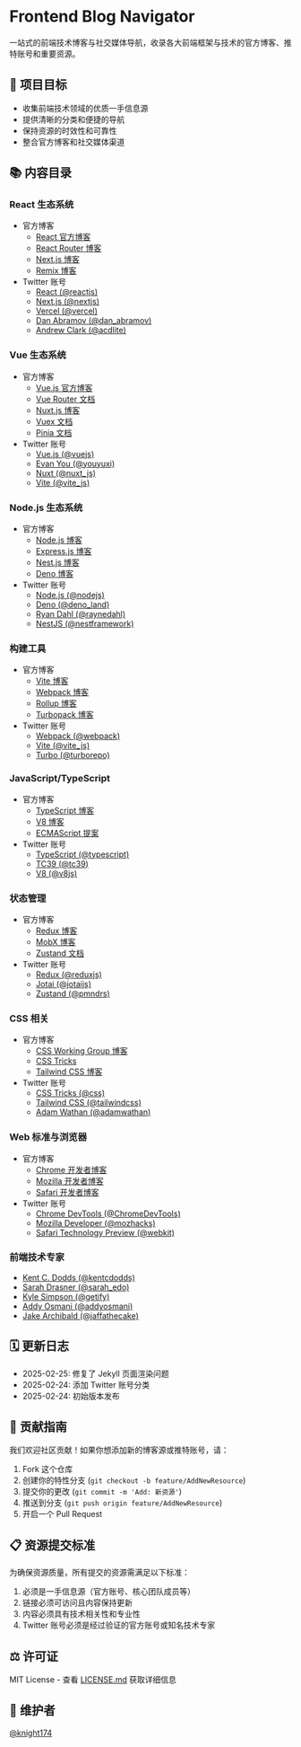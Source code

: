 # Frontend Blog Navigator

一站式的前端技术博客与社交媒体导航，收录各大前端框架与技术的官方博客、推特账号和重要资源。

## 🎯 项目目标

- 收集前端技术领域的优质一手信息源
- 提供清晰的分类和便捷的导航
- 保持资源的时效性和可靠性
- 整合官方博客和社交媒体渠道

## 📚 内容目录

### React 生态系统

- 官方博客
  - [React 官方博客](https://react.dev/blog)
  - [React Router 博客](https://remix.run/blog)
  - [Next.js 博客](https://nextjs.org/blog)
  - [Remix 博客](https://remix.run/blog)
- Twitter 账号
  - [React (@reactjs)](https://twitter.com/reactjs)
  - [Next.js (@nextjs)](https://twitter.com/nextjs)
  - [Vercel (@vercel)](https://twitter.com/vercel)
  - [Dan Abramov (@dan_abramov)](https://twitter.com/dan_abramov)
  - [Andrew Clark (@acdlite)](https://twitter.com/acdlite)

### Vue 生态系统

- 官方博客
  - [Vue.js 官方博客](https://blog.vuejs.org/)
  - [Vue Router 文档](https://router.vuejs.org/)
  - [Nuxt.js 博客](https://nuxt.com/blog)
  - [Vuex 文档](https://vuex.vuejs.org/)
  - [Pinia 文档](https://pinia.vuejs.org/)
- Twitter 账号
  - [Vue.js (@vuejs)](https://twitter.com/vuejs)
  - [Evan You (@youyuxi)](https://twitter.com/youyuxi)
  - [Nuxt (@nuxt_js)](https://twitter.com/nuxt_js)
  - [Vite (@vite_js)](https://twitter.com/vite_js)

### Node.js 生态系统

- 官方博客
  - [Node.js 博客](https://nodejs.org/en/blog/)
  - [Express.js 博客](https://expressjs.com/en/changelog/4x.html)
  - [Nest.js 博客](https://trilon.io/blog)
  - [Deno 博客](https://deno.com/blog)
- Twitter 账号
  - [Node.js (@nodejs)](https://twitter.com/nodejs)
  - [Deno (@deno_land)](https://twitter.com/deno_land)
  - [Ryan Dahl (@raynedahl)](https://twitter.com/raynedahl)
  - [NestJS (@nestframework)](https://twitter.com/nestframework)

### 构建工具

- 官方博客
  - [Vite 博客](https://vitejs.dev/blog/)
  - [Webpack 博客](https://webpack.js.org/blog/)
  - [Rollup 博客](https://rollupjs.org/blog/)
  - [Turbopack 博客](https://turbo.build/blog)
- Twitter 账号
  - [Webpack (@webpack)](https://twitter.com/webpack)
  - [Vite (@vite_js)](https://twitter.com/vite_js)
  - [Turbo (@turborepo)](https://twitter.com/turborepo)

### JavaScript/TypeScript

- 官方博客
  - [TypeScript 博客](https://devblogs.microsoft.com/typescript/)
  - [V8 博客](https://v8.dev/blog)
  - [ECMAScript 提案](https://github.com/tc39/proposals)
- Twitter 账号
  - [TypeScript (@typescript)](https://twitter.com/typescript)
  - [TC39 (@tc39)](https://twitter.com/tc39)
  - [V8 (@v8js)](https://twitter.com/v8js)

### 状态管理

- 官方博客
  - [Redux 博客](https://redux.js.org/introduction/getting-started)
  - [MobX 博客](https://michel.codes/blogs/mobx6)
  - [Zustand 文档](https://zustand-demo.pmnd.rs/)
- Twitter 账号
  - [Redux (@reduxjs)](https://twitter.com/reduxjs)
  - [Jotai (@jotaijs)](https://twitter.com/jotaijs)
  - [Zustand (@pmndrs)](https://twitter.com/pmndrs)

### CSS 相关

- 官方博客
  - [CSS Working Group 博客](https://www.w3.org/blog/CSS/)
  - [CSS Tricks](https://css-tricks.com)
  - [Tailwind CSS 博客](https://tailwindcss.com/blog)
- Twitter 账号
  - [CSS Tricks (@css)](https://twitter.com/css)
  - [Tailwind CSS (@tailwindcss)](https://twitter.com/tailwindcss)
  - [Adam Wathan (@adamwathan)](https://twitter.com/adamwathan)

### Web 标准与浏览器

- 官方博客
  - [Chrome 开发者博客](https://developer.chrome.com/blog/)
  - [Mozilla 开发者博客](https://hacks.mozilla.org/)
  - [Safari 开发者博客](https://webkit.org/blog/)
- Twitter 账号
  - [Chrome DevTools (@ChromeDevTools)](https://twitter.com/ChromeDevTools)
  - [Mozilla Developer (@mozhacks)](https://twitter.com/mozhacks)
  - [Safari Technology Preview (@webkit)](https://twitter.com/webkit)

### 前端技术专家

- [Kent C. Dodds (@kentcdodds)](https://twitter.com/kentcdodds)
- [Sarah Drasner (@sarah_edo)](https://twitter.com/sarah_edo)
- [Kyle Simpson (@getify)](https://twitter.com/getify)
- [Addy Osmani (@addyosmani)](https://twitter.com/addyosmani)
- [Jake Archibald (@jaffathecake)](https://twitter.com/jaffathecake)

## 🗓️ 更新日志

- 2025-02-25: 修复了 Jekyll 页面渲染问题
- 2025-02-24: 添加 Twitter 账号分类
- 2025-02-24: 初始版本发布

## 🤝 贡献指南

我们欢迎社区贡献！如果你想添加新的博客源或推特账号，请：

1. Fork 这个仓库
2. 创建你的特性分支 (`git checkout -b feature/AddNewResource`)
3. 提交你的更改 (`git commit -m 'Add: 新资源'`)
4. 推送到分支 (`git push origin feature/AddNewResource`)
5. 开启一个 Pull Request

## 📋 资源提交标准

为确保资源质量，所有提交的资源需满足以下标准：

1. 必须是一手信息源（官方账号、核心团队成员等）
2. 链接必须可访问且内容保持更新
3. 内容必须具有技术相关性和专业性
4. Twitter 账号必须是经过验证的官方账号或知名技术专家

## ⚖️ 许可证

MIT License - 查看 [LICENSE.md](LICENSE.md) 获取详细信息

## 👥 维护者

[@knight174](https://github.com/knight174)

